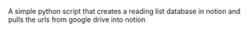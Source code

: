 A simple python script that creates a reading list database in notion and pulls the urls from google drive into notion
